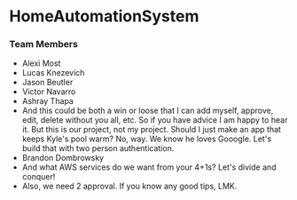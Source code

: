 # HomeAutomationSystem

### Team Members
- Alexi Most
- Lucas Knezevich
- Jason Beutler
- Victor Navarro
- Ashray Thapa
- And this could be both a win or loose that I can add myself, approve, edit, delete without you all, etc. So if you have advice I am happy to hear it. But this is our project, not my project. Should I just make an app that keeps Kyle's pool warm? No, way. We know he loves Gooogle. Let's build that with two person authentication. 
- Brandon Dombrowsky 
- And what AWS services do we want from your 4+1s? Let's divide and conquer!
- Also, we need 2 approval. If you know any good tips, LMK.

